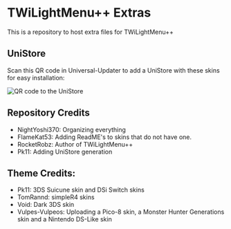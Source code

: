 # TWiLightMenu++ Extras
This is a repository to host extra files for TWiLightMenu++

## UniStore
Scan this QR code in Universal-Updater to add a UniStore with these skins for easy installation:

![QR code to the UniStore](https://raw.githubusercontent.com/DS-Homebrew/twlmenu-extras/master/unistore/twlmenu-skins.png)

## Repository Credits
- NightYoshi370: Organizing everything
- FlameKat53: Adding ReadME's to skins that do not have one.
- RocketRobz: Author of TWiLightMenu++
- Pk11: Adding UniStore generation

## Theme Credits:
- Pk11: 3DS Suicune skin and DSi Switch skins
- TomRannd: simpleR4 skins
- Void: Dark 3DS skin
- Vulpes-Vulpeos: Uploading a Pico-8 skin, a Monster Hunter Generations skin and a Nintendo DS-Like skin
